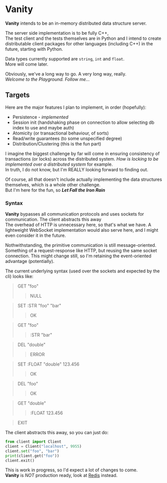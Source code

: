 # Vanity

**Vanity** intends to be an in-memory distributed data structure server.

The server side implementation is to be fully C++,  
The test client and the tests themselves are in Python and I intend to create distributable client packages for other languages (including C++) in the future, starting with Python.


Data types currently supported are ```string```, ```int``` and  ```float```.  
More will come later.

Obviously, we've a long way to go. A very long way, really.  
*Welcome to the Playground. Follow me...*


## Targets
Here are the major features I plan to implement, in order (hopefully):

- Persistence *- implemented* 
- Session init (handshaking phase on connection to allow selecting db index to use and maybe auth)
- Atomicity (or transactional behaviour, of sorts)
- Read/write guarantees (to some unspecified degree)
- Distribution/Clustering (this is the fun part)

I imagine the biggest challenge by far will come in ensuring consistency of transactions (or locks) across the distributed system. *How is locking to be implemented over a distributed system* for example.  
In truth, I do not know, but I'm REALLY looking forward to finding out.


Of course, all that doesn't include actually implementing the data structures themselves, which is a whole other challenge.  
But I'm here for the fun, so ***Let Fall the Iron Rain***


### Syntax
**Vanity** bypasses all communication protocols and uses sockets for communication. The client abstracts this away  
The overhead of HTTP is unnecessary here, so that's what we have. 
A lightweight WebSocket implementation would also serve here, and I might even consider it in the future. 

Nothwithstanding, the primitive communication is still message-oriented. Something of a request-response like HTTP, but reusing the same socket connection. This might change still, so I'm retaining the event-oriented advantage (potentially).  


The current underlying syntax (used over the sockets and expected by the cli) looks like:  
> GET "foo"  
>> NULL

> SET :STR "foo" "bar"
>> OK

>GET "foo"
>> :STR "bar"

> DEL "double"
>> ERROR

> SET :FLOAT "double" 123.456
>> OK

> DEL "foo"
>> OK

> GET "double"
>> :FLOAT 123.456

> EXIT


The client abstracts this away, so you can just do:
```python
from client import Client
client = Client("localhost", 9955)
client.set("foo", "bar")
print(client.get("foo"))
client.exit()
```

This is work in progress, so I'd expect a lot of changes to come.  
**Vanity** is *NOT* production ready, look at [Redis](https://redis.io) instead.